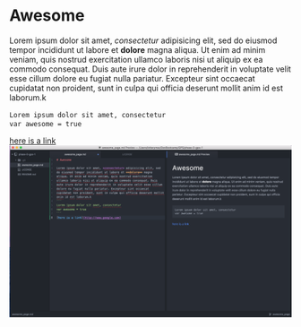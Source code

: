 # Awesome

Lorem ipsum dolor sit amet, *consectetur* adipisicing elit, sed do eiusmod tempor incididunt ut labore et **dolore** magna aliqua. Ut enim ad minim veniam, quis nostrud exercitation ullamco laboris nisi ut aliquip ex ea commodo consequat. Duis aute irure dolor in reprehenderit in voluptate velit esse cillum dolore eu fugiat nulla pariatur. Excepteur sint occaecat cupidatat non proident, sunt in culpa qui officia deserunt mollit anim id est laborum.k
```
Lorem ipsum dolor sit amet, consectetur
var awesome = true
```
[here is a link](http://www.google.com)
![image](awesome.png)
